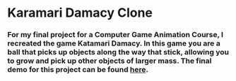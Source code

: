 # Karamari Damacy Clone

### For my final project for a Computer Game Animation Course, I recreated the game Katamari Damacy. In this game you are a ball that picks up objects along the way that stick, allowing you to grow and pick up other objects of larger mass. The final demo for this project can be found [here](https://youtu.be/UXciHuvQwa4).